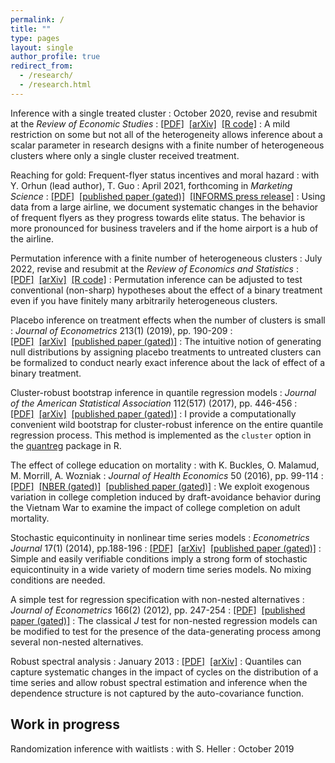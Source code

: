 ```yaml
---
permalink: /
title: ""
type: pages
layout: single
author_profile: true
redirect_from: 
  - /research/
  - /research.html
---
```


Inference with a single treated cluster
: October 2020, revise and resubmit at the *Review of Economic Studies*
: [[PDF]](/assets/hagemann_rea.pdf)  [[arXiv]](https://arxiv.org/abs/2010.04076)  [[R code]](/rea)
: A mild restriction on some but not all of the heterogeneity allows inference about a scalar parameter in research designs with a finite number of heterogeneous clusters where only a single cluster received treatment.

Reaching for gold: Frequent-flyer status incentives and moral hazard
: with Y. Orhun (lead author), T. Guo
: April 2021, forthcoming in *Marketing Science*
: [[PDF]](/assets/orhun-et_al-gold.pdf)  [[published paper (gated)]](https://doi.org/10.1287/mksc.2021.1341)  [[INFORMS press release]](https://www.informs.org/About-INFORMS/News-Room/Press-Releases/Study-Finds-that-Frequent-Flyer-Programs-Increase-Cost-of-Business-Travel)
: Using data from a large airline, we document systematic changes in the behavior of frequent flyers as they progress towards elite status. The behavior is more pronounced for business travelers and if the home airport is a hub of the airline.

Permutation inference with a finite number of heterogeneous clusters
: July 2022, revise and resubmit at the *Review of Economics and Statistics*
: [[PDF]](/assets/hagemann_rperm.pdf)  [[arXiv]](https://arxiv.org/abs/1907.01049)  [[R code]](/ap)
: Permutation inference can be adjusted to test conventional (non-sharp) hypotheses about the effect of a binary treatment even if you have finitely many arbitrarily heterogeneous clusters.

Placebo inference on treatment effects when the number of clusters is small
: *Journal of Econometrics* 213(1) (2019), pp. 190-209
: [[PDF]](/assets/hagemann_cfish.pdf)  [[arXiv]](https://arxiv.org/abs/1803.02764)  [[published paper (gated)]](https://doi.org/10.1016/j.jeconom.2019.04.011)
: The intuitive notion of generating null distributions by assigning placebo treatments to untreated clusters can be formalized to conduct nearly exact inference about the lack of effect of a binary treatment.

Cluster-robust bootstrap inference in quantile regression models
: *Journal of the American Statistical Association* 112(517) (2017), pp. 446-456
: [[PDF]](/assets/hagemann_qclust.pdf)  [[arXiv]](https://arxiv.org/abs/1407.7166)  [[published paper (gated)]](https://dx.doi.org/10.1080/01621459.2016.1148610)
: I provide a computationally convenient wild bootstrap for cluster-robust inference on the entire quantile regression process. This method is implemented as the `cluster` option in the [quantreg](https://cran.r-project.org/package=quantreg) package in R.

The effect of college education on mortality
: with K. Buckles, O. Malamud, M. Morrill, A. Wozniak
: *Journal of Health Economics* 50 (2016), pp. 99-114
: [[PDF]](/assets/buckles-et_al-educmort.pdf)  [[NBER (gated)]](http://www.nber.org/papers/w19222)  [[published paper (gated)]](https://dx.doi.org/10.1016/j.jhealeco.2016.08.002)
: We exploit exogenous variation in college completion induced by draft-avoidance behavior during the Vietnam War to examine the impact of college completion on adult mortality.

Stochastic equicontinuity in nonlinear time series models
: *Econometrics Journal* 17(1) (2014), pp.188-196
: [[PDF]](/assets/hagemann_equi.pdf)  [[arXiv]](https://arxiv.org/abs/1206.2385)  [[published paper (gated)]](https://dx.doi.org/10.1111/ectj.12013)
: Simple and easily verifiable conditions imply a strong form of stochastic equicontinuity in a wide variety of modern time series models. No mixing conditions are needed.

A simple test for regression specification with non-nested alternatives
: *Journal of Econometrics* 166(2) (2012), pp. 247-254
: [[PDF]](/assets/hagemann_mjtest.pdf)  [[published paper (gated)]](https://dx.doi.org/10.1016/j.jeconom.2011.09.037)
: The classical *J* test for non-nested regression models can be modified to test for the presence of the data-generating process among several non-nested alternatives.

Robust spectral analysis
: January 2013
: [[PDF]](/assets/hagemann_jmp.pdf)  [[arXiv]](https://arxiv.org/abs/1111.1965)
: Quantiles can capture systematic changes in the impact of cycles on the distribution of a time series and allow robust spectral estimation and inference when the dependence structure is not captured by the auto-covariance function.

## Work in progress

Randomization inference with waitlists
: with S. Heller
: October 2019
